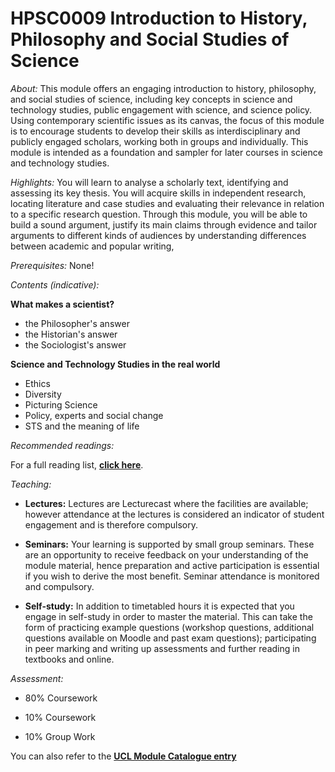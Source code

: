 # HPSC0009 Introduction to History, Philosophy and Social Studies of Science

*About:*
This module offers an engaging introduction to history, philosophy, and social studies of science, including key concepts in science and technology studies, public engagement with science, and science policy. Using contemporary scientific issues as its canvas, the focus of this module is to encourage students to develop their skills as interdisciplinary and publicly engaged scholars, working both in groups and individually. This module is intended as a foundation and sampler for later courses in science and technology studies.

*Highlights:*
You will learn to analyse a scholarly text, identifying and assessing its key thesis. You will acquire skills in independent research, locating literature and case studies and evaluating their relevance in relation to a specific research question. Through this module, you will be able to build a sound argument, justify its main claims through evidence and tailor arguments to different kinds of audiences by understanding differences between academic and popular writing, 

*Prerequisites:*
None!

*Contents (indicative):*

**What makes a scientist?**
- the Philosopher's answer
- the Historian's answer
- the Sociologist's answer

**Science and Technology Studies in the real world**
- Ethics
- Diversity
- Picturing Science
- Policy, experts and social change
- STS and the meaning of life

*Recommended readings:*

For a full reading list, **[click here](https://rl.talis.com/3/ucl/lists/247ECA87-952C-8394-EBEE-04BD5A98073E.html?lang=en)**.

*Teaching:*

- **Lectures:** Lectures are Lecturecast where the facilities are available; however attendance at the lectures is considered an indicator of student engagement and is therefore compulsory.

- **Seminars:** Your learning is supported by small group seminars.  These are an opportunity to receive feedback on your understanding of the module material, hence preparation and active participation is essential if you wish to derive the most benefit. Seminar attendance is monitored and compulsory.

- **Self-study:** In addition to timetabled hours it is expected that you engage in self-study in order to master the material. This can take the form of practicing example questions (workshop questions, additional questions available on Moodle and past exam questions); participating in peer marking and writing up assessments and further reading in textbooks and online.

*Assessment:*

- 80% Coursework

- 10% Coursework

- 10% Group Work

You can also refer to the **[UCL Module Catalogue entry](https://www.ucl.ac.uk/module-catalogue/modules/introduction-to-history-philosophy-and-social-studies-of-science-HPSC0009)**